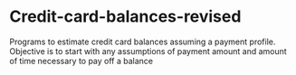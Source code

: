 # Credit-card-balances-revised
Programs to estimate credit card balances assuming a payment profile.  
Objective is to start with any assumptions of payment amount and amount of time necessary to pay off a balance
